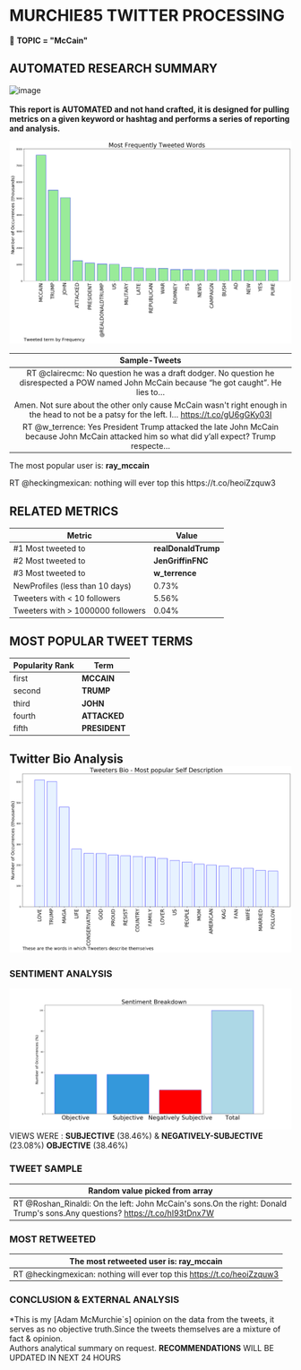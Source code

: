 # MURCHIE85 TWITTER PROCESSING 
&#x1F34E; **TOPIC = "McCain"**

## AUTOMATED RESEARCH SUMMARY

![image](https://marketingplatform.google.com/about/static/images/gmp/analytics-smb-benefit.jpg)
<br></br>
<b> This report is AUTOMATED and not hand crafted, it is designed for pulling metrics on a given keyword or hashtag and performs a series of reporting and analysis.</b>



![image](TWEETS.png)



|                **Sample-Tweets**        |
| :-------------: |
| RT @clairecmc: No question he was a draft dodger. No question he disrespected  a POW named John McCain because “he got caught”. He lies to… |
| Amen. Not sure about the other only cause McCain wasn't right enough in the head to not be a patsy for the left. I… https://t.co/gU6gGKy03I |
| RT @w_terrence: Yes President Trump attacked the late John McCain because John McCain attacked him so what did y’all expect? Trump respecte… |

The most popular user is: **ray_mccain**
<div class="alert alert-block alert-danger"> RT @heckingmexican: nothing will ever top this https://t.co/heoiZzquw3</div>

## RELATED METRICS<br>
| Metric | Value |
| ------------- | ------------- |
| #1 Most tweeted to  | **realDonaldTrump** |
| #2 Most tweeted to  | **JenGriffinFNC** |
| #3 Most tweeted to  | **w_terrence** |
| NewProfiles (less than 10 days) | 0.73%  |
| Tweeters with < 10 followers  | 5.56%|
| Tweeters with > 1000000 followers  | 0.04%  |



## MOST POPULAR TWEET TERMS 


| Popularity Rank  | Term |
| ------------- | ------------- |
| first  | **MCCAIN**  |
| second  | **TRUMP**  |
| third  | **JOHN** |
| fourth  | **ATTACKED**  |
| fifth  | **PRESIDENT**  |


## Twitter Bio Analysis![image](BIO.png)
### SENTIMENT ANALYSIS
![image](sentiment.png)
VIEWS WERE : **SUBJECTIVE**  (38.46%) & **NEGATIVELY-SUBJECTIVE** (23.08%) **OBJECTIVE** (38.46%)

### TWEET SAMPLE 
| Random value picked from array |
| ------------- |
|RT @Roshan_Rinaldi: On the left: John McCain's sons.On the right: Donald Trump's sons.Any questions? https://t.co/hI93tDnx7W |

### MOST RETWEETED 

| The most retweeted user is: **ray_mccain**  |
| ------------- |
| RT @heckingmexican: nothing will ever top this https://t.co/heoiZzquw3 |

### CONCLUSION & EXTERNAL ANALYSIS

*This is my [Adam McMurchie`s] opinion on the data from the tweets, it serves as no objective truth.Since the tweets themselves are a mixture of fact & opinion.<br>
Authors analytical summary on request.
**RECOMMENDATIONS** WILL BE UPDATED IN NEXT  24 HOURS <br>